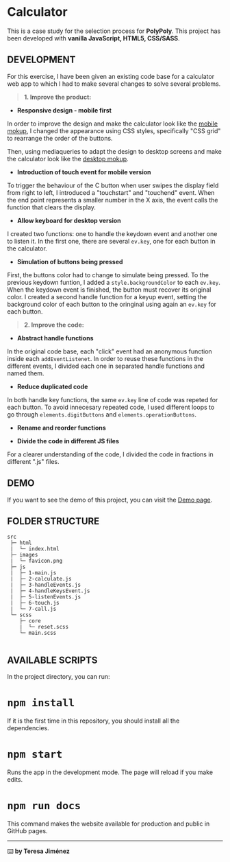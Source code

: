 # Calculator

This is a case study for the selection process for **PolyPoly**. This project has been developed with **vanilla JavaScript, HTML5, CSS/SASS**.

## DEVELOPMENT

For this exercise, I have been given an existing code base for a calculator web app to which I had to make several changes to solve several problems.

> **1. Improve the product:**

- **Responsive design - mobile first**

In order to improve the design and make the calculator look like the [mobile mokup](https://github.com/mteresa-jimenez/calculator/blob/code-improvement/mockups/mobile.png), I changed the appearance using CSS styles, specifically "CSS grid" to rearrange the order of the buttons.

Then, using mediaqueries to adapt the design to desktop screens and make the calculator look like the [desktop mokup](https://github.com/mteresa-jimenez/calculator/blob/code-improvement/mockups/desktop.png).

- **Introduction of touch event for mobile version**

To trigger the behaviour of the C button when user swipes the display field from right to left, I introduced a "touchstart" and "touchend" event. When the end point represents a smaller number in the X axis, the event calls the function that clears the display.

- **Allow keyboard for desktop version**

I created two functions: one to handle the keydown event and another one to listen it. In the first one, there are several ``ev.key``, one for each button in the calculator.

- **Simulation of buttons being pressed**

First, the buttons color had to change to simulate being pressed. To the previous keydown funtion, I added a ``style.backgroundColor`` to each ``ev.key``. 
When the keydown event is finished, the button must recover its original color. I created a second handle function for a keyup event, setting the background color of each button to the oringinal using again an ``ev.key`` for each button.


> **2. Improve the code:**

- **Abstract handle functions**

In the original code base, each "click" event had an anonymous function inside each ``addEventListenet``. In order to reuse these functions in the different events, I divided each one in separated handle functions and named them.

- **Reduce duplicated code**

In both handle key functions, the same ``ev.key`` line of code was repeted for each button. To avoid innecesary repeated code, I used different loops to go through ``elements.digitButtons`` and ``elements.operationButtons``.

- **Rename and reorder functions**

- **Divide the code in different JS files**

For a clearer understanding of the code, I divided the code in fractions in different ".js" files.


## DEMO

If you want to see the demo of this project, you can visit the [Demo page](https://mteresa-jimenez.github.io/calculator/ "Take a look").


## FOLDER STRUCTURE

```
src
 ├─ html
 |  └─ index.html
 ├─ images
 |  └─ favicon.png
 ├─ js 
 |  ├─ 1-main.js
 |  ├─ 2-calculate.js
 |  ├─ 3-handleEvents.js
 |  ├─ 4-handleKeysEvent.js
 |  ├─ 5-listenEvents.js
 |  ├─ 6-touch.js
 |  └─ 7-call.js
 └─ scss
    ├─ core
    |  └─ reset.scss
    └─ main.scss
    
```

## AVAILABLE SCRIPTS

In the project directory, you can run:

# `npm install`

If it is the first time in this repository, you should install all the dependencies.


# `npm start`

Runs the app in the development mode.
The page will reload if you make edits.


# `npm run docs`

This command makes the website available for production and public in GitHub pages.

---

⌨️ **by Teresa Jiménez**
